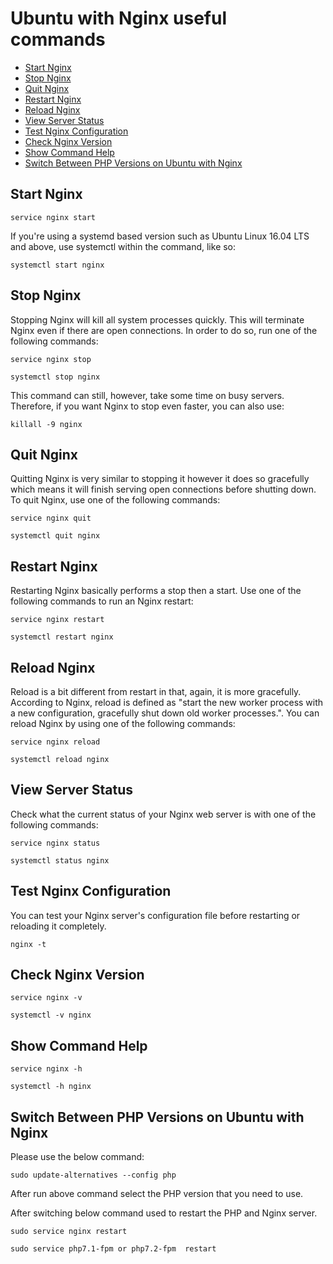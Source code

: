# Ubuntu with Nginx useful commands

- [Start Nginx](#start-nginx)
- [Stop Nginx](#stop-nginx)
- [Quit Nginx](#quit-nginx)
- [Restart Nginx](#restart-nginx)
- [Reload Nginx](#reload-nginx)
- [View Server Status](#view-server-status)
- [Test Nginx Configuration](#test-nginx-configuration)
- [Check Nginx Version](#check-nginx-version)
- [Show Command Help](#show-command-help)
- [Switch Between PHP Versions on Ubuntu with Nginx](#switch-between-php-versions-on-ubuntu-with-nginx)

## Start Nginx

`service nginx start`

If you're using a systemd based version such as Ubuntu Linux 16.04 LTS and above, use systemctl within the command, like so:

`systemctl start nginx`

## Stop Nginx

Stopping Nginx will kill all system processes quickly. This will terminate Nginx even if there are open connections. 
In order to do so, run one of the following commands:

`service nginx stop`

`systemctl stop nginx`

This command can still, however, take some time on busy servers. Therefore, if you want Nginx to stop even faster, you can also use:

`killall -9 nginx`

## Quit Nginx

Quitting Nginx is very similar to stopping it however it does so gracefully which means it will finish serving open connections before shutting down. To quit Nginx, use one of the following commands:

`service nginx quit`

`systemctl quit nginx`

## Restart Nginx

Restarting Nginx basically performs a stop then a start. Use one of the following commands to run an Nginx restart:

`service nginx restart`

`systemctl restart nginx`

## Reload Nginx

Reload is a bit different from restart in that, again, it is more gracefully. According to Nginx, reload is defined as "start the new worker process with a new configuration, gracefully shut down old worker processes.". You can reload Nginx by using one of the following commands:

`service nginx reload`

`systemctl reload nginx`

## View Server Status

Check what the current status of your Nginx web server is with one of the following commands:

`service nginx status`

`systemctl status nginx`

## Test Nginx Configuration

You can test your Nginx server's configuration file before restarting or reloading it completely.

`nginx -t`

## Check Nginx Version

`service nginx -v`

`systemctl -v nginx`

## Show Command Help

`service nginx -h`

`systemctl -h nginx`

## Switch Between PHP Versions on Ubuntu with Nginx

Please use the below command:

`sudo update-alternatives --config php`

After run above command select the PHP version that you need to use.

After switching below command used to restart the PHP and Nginx server.

`sudo service nginx restart`

`sudo service php7.1-fpm or php7.2-fpm  restart`
